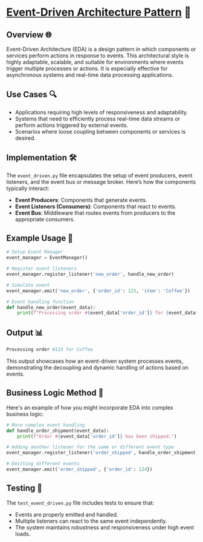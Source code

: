 # [Event-Driven Architecture Pattern](../) 🚀

## Overview 🌐
Event-Driven Architecture (EDA) is a design pattern in which components or services perform actions in response to events. This architectural style is highly adaptable, scalable, and suitable for environments where events trigger multiple processes or actions. It is especially effective for asynchronous systems and real-time data processing applications.

## Use Cases 🔍
- Applications requiring high levels of responsiveness and adaptability.
- Systems that need to efficiently process real-time data streams or perform actions triggered by external events.
- Scenarios where loose coupling between components or services is desired.

## Implementation 🛠️
The `event_driven.py` file encapsulates the setup of event producers, event listeners, and the event bus or message broker. Here’s how the components typically interact:
- **Event Producers**: Components that generate events.
- **Event Listeners (Consumers)**: Components that react to events.
- **Event Bus**: Middleware that routes events from producers to the appropriate consumers.

## Example Usage 📝
```python
# Setup Event Manager
event_manager = EventManager()

# Register event listeners
event_manager.register_listener('new_order', handle_new_order)

# Simulate event
event_manager.emit('new_order', {'order_id': 123, 'item': 'Coffee'})

# Event handling function
def handle_new_order(event_data):
    print(f"Processing order #{event_data['order_id']} for {event_data['item']}")
```

## Output 📊
```python
Processing order #123 for Coffee
```
This output showcases how an event-driven system processes events, demonstrating the decoupling and dynamic handling of actions based on events.

## Business Logic Method 🧠
Here's an example of how you might incorporate EDA into complex business logic:
```python
# More complex event handling
def handle_order_shipment(event_data):
    print(f"Order #{event_data['order_id']} has been shipped.")

# Adding another listener for the same or different event type
event_manager.register_listener('order_shipped', handle_order_shipment)

# Emitting different events
event_manager.emit('order_shipped', {'order_id': 124})
```
## Testing 🧪
The `test_event_driven.py` file includes tests to ensure that:
- Events are properly emitted and handled.
- Multiple listeners can react to the same event independently.
- The system maintains robustness and responsiveness under high event loads.